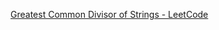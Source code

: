 [Greatest Common Divisor of Strings - LeetCode](https://leetcode.com/problems/greatest-common-divisor-of-strings/?envType=study-plan-v2&envId=leetcode-75)

